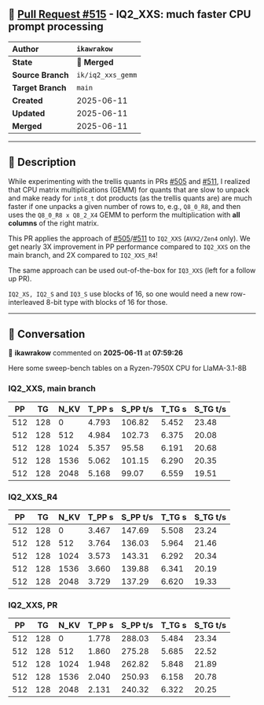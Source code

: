 ## 🔀 [Pull Request #515](https://github.com/ikawrakow/ik_llama.cpp/pull/515) - IQ2_XXS: much faster CPU prompt processing

| **Author** | `ikawrakow` |
| :--- | :--- |
| **State** | 🔀 **Merged** |
| **Source Branch** | `ik/iq2_xxs_gemm` |
| **Target Branch** | `main` |
| **Created** | 2025-06-11 |
| **Updated** | 2025-06-11 |
| **Merged** | 2025-06-11 |

---

## 📄 Description

While experimenting with the trellis quants in PRs [#505](https://github.com/ikawrakow/ik_llama.cpp/issues/505) and [#511](https://github.com/ikawrakow/ik_llama.cpp/issues/511), I realized that CPU matrix multiplications (GEMM) for quants that are slow to unpack and make ready for `int8_t` dot products (as the trellis quants are) are much faster if one unpacks a given number of rows to, e.g., `Q8_0_R8`, and then uses the `Q8_0_R8 x Q8_2_X4` GEMM to perform the multiplication with **all columns** of the right matrix.

This PR applies the approach of [#505](https://github.com/ikawrakow/ik_llama.cpp/issues/505)/[#511](https://github.com/ikawrakow/ik_llama.cpp/issues/511) to `IQ2_XXS` (`AVX2/Zen4`  only). We get nearly 3X improvement in PP performance compared to `IQ2_XXS` on the main branch, and 2X compared to `IQ2_XXS_R4`!

The same approach can be used out-of-the-box for `IQ3_XXS` (left for a follow up PR).

`IQ2_XS, IQ2_S` and `IQ3_S` use blocks of 16, so one would need a new row-interleaved 8-bit type with blocks of 16 for those.

---

## 💬 Conversation

👤 **ikawrakow** commented on **2025-06-11** at **07:59:26**

Here some sweep-bench tables on a Ryzen-7950X CPU for LlaMA-3.1-8B

### IQ2_XXS, main branch

|    PP |     TG |   N_KV |   T_PP s | S_PP t/s |   T_TG s | S_TG t/s |
|-------|--------|--------|----------|----------|----------|----------|
|   512 |    128 |      0 |    4.793 |   106.82 |    5.452 |    23.48 |
|   512 |    128 |    512 |    4.984 |   102.73 |    6.375 |    20.08 |
|   512 |    128 |   1024 |    5.357 |    95.58 |    6.191 |    20.68 |
|   512 |    128 |   1536 |    5.062 |   101.15 |    6.290 |    20.35 |
|   512 |    128 |   2048 |    5.168 |    99.07 |    6.559 |    19.51 |

### IQ2_XXS_R4

|    PP |     TG |   N_KV |   T_PP s | S_PP t/s |   T_TG s | S_TG t/s |
|-------|--------|--------|----------|----------|----------|----------|
|   512 |    128 |      0 |    3.467 |   147.69 |    5.508 |    23.24 |
|   512 |    128 |    512 |    3.764 |   136.03 |    5.964 |    21.46 |
|   512 |    128 |   1024 |    3.573 |   143.31 |    6.292 |    20.34 |
|   512 |    128 |   1536 |    3.660 |   139.88 |    6.341 |    20.19 |
|   512 |    128 |   2048 |    3.729 |   137.29 |    6.620 |    19.33 |

### IQ2_XXS, PR
|    PP |     TG |   N_KV |   T_PP s | S_PP t/s |   T_TG s | S_TG t/s |
|-------|--------|--------|----------|----------|----------|----------|
|   512 |    128 |      0 |    1.778 |   288.03 |    5.484 |    23.34 |
|   512 |    128 |    512 |    1.860 |   275.28 |    5.685 |    22.52 |
|   512 |    128 |   1024 |    1.948 |   262.82 |    5.848 |    21.89 |
|   512 |    128 |   1536 |    2.040 |   250.93 |    6.158 |    20.78 |
|   512 |    128 |   2048 |    2.131 |   240.32 |    6.322 |    20.25 |